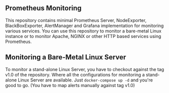 ## Prometheus Monitoring

This repository contains minimal Prometheus Server, NodeExporter, BlackBoxExporter, AlertManager and Grafana implementation for monitoring various services. You can use this repository to monitor a bare-metal Linux instance or to monitor Apache, NGINX or other HTTP based services using Prometheus.

## Monitoring a Bare-Metal Linux Server

To monitor a stand-alone Linux Server, you have to checkout against the tag v1.0 of the repository. Where all the configurations for monitoring a stand-alone Linux Server are available. Just `docker-compose up -d` and you're good to go. (You have to map alerts manually against tag v1.0)

